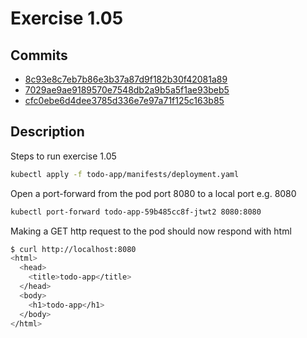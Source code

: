 # Exercise 1.05

## Commits

- [8c93e8c7eb7b86e3b37a87d9f182b30f42081a89](https://github.com/joelkur/devops-with-kubernetes-mooc/commit/8c93e8c7eb7b86e3b37a87d9f182b30f42081a89)
- [7029ae9ae9189570e7548db2a9b5a5f1ae93beb5](https://github.com/joelkur/devops-with-kubernetes-mooc/commit/7029ae9ae9189570e7548db2a9b5a5f1ae93beb5)
- [cfc0ebe6d4dee3785d336e7e97a71f125c163b85](https://github.com/joelkur/devops-with-kubernetes-mooc/commit/cfc0ebe6d4dee3785d336e7e97a71f125c163b85)

## Description

Steps to run exercise 1.05

```bash
kubectl apply -f todo-app/manifests/deployment.yaml
```

Open a port-forward from the pod port 8080 to a local port e.g. 8080
```bash
kubectl port-forward todo-app-59b485cc8f-jtwt2 8080:8080
```

Making a GET http request to the pod should now respond with html
```bash
$ curl http://localhost:8080
<html>
  <head>
    <title>todo-app</title>
  </head>
  <body>
    <h1>todo-app</h1>
  </body>
</html>
```

